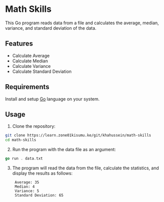 # Math Skills

This Go program reads data from a file and calculates the average, median, variance, and standard deviation of the data.

## Features

- Calculate Average
- Calculate Median
- Calculate Variance
- Calculate Standard Deviation

## Requirements

Install and setup [Go](https://go.dev/) language on your system.


## Usage

1. Clone the repository:

```bash
git clone https://learn.zone01kisumu.ke/git/khahussein/math-skills
cd math-skills
```

2. Run the program with the data file as an argument:

```go
go run . data.txt
```

3. The program will read the data from the file, calculate the statistics, and display the results as follows:

        Average: 35
        Median: 4
        Variance: 5
        Standard Deviation: 65
